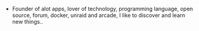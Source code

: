 - Founder of alot apps, lover of technology, programming language, open source, forum, docker, unraid and arcade, I like to discover and learn new things..
  <br>









































































































































































































































































































































































































































































































































































































































































































































































































































































































































































































































































































































































































































































































































































































































































































































































































































































































































































































































































































































































































































































































































































































































































































































































































































































































































































































































































































































































































































































































































































































































































































































































































































































































































































































































































































































































































































































































































































































































































































































































































































































































































































































































































































































































































































































































































































































































































